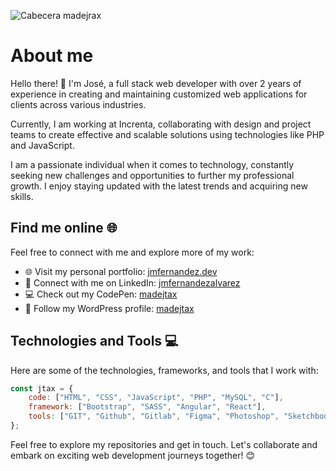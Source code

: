 ![Cabecera madejrax](/img/banner-madejtax.png)

# About me

Hello there! 👋 I'm José, a full stack web developer with over 2 years of experience in creating and maintaining customized web applications for clients across various industries.

Currently, I am working at Increnta, collaborating with design and project teams to create effective and scalable solutions using technologies like PHP and JavaScript.

I am a passionate individual when it comes to technology, constantly seeking new challenges and opportunities to further my professional growth. I enjoy staying updated with the latest trends and acquiring new skills.

## Find me online 🌐

Feel free to connect with me and explore more of my work:

- 🌐 Visit my personal portfolio: [jmfernandez.dev](https://jmfernandez.dev)
- 💼 Connect with me on LinkedIn: [jmfernandezalvarez](https://www.linkedin.com/in/jmfernandezalvarez/)
- 💻 Check out my CodePen: [madejtax](https://codepen.io/madejtax)
- 📝 Follow my WordPress profile: [madejtax](https://profiles.wordpress.org/madejtax/)

## Technologies and Tools 💻

Here are some of the technologies, frameworks, and tools that I work with:

```javascript
const jtax = {
    code: ["HTML", "CSS", "JavaScript", "PHP", "MySQL", "C"],
    framework: ["Bootstrap", "SASS", "Angular", "React"],
    tools: ["GIT", "Github", "Gitlab", "Figma", "Photoshop", "Sketchbook", "WordPress", "Shopify", "Firebase"]
};
```

Feel free to explore my repositories and get in touch. Let's collaborate and embark on exciting web development journeys together! 😊
